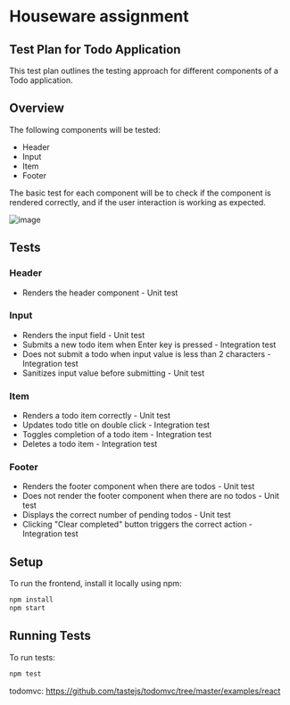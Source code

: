 # Houseware assignment

## Test Plan for Todo Application
This test plan outlines the testing approach for different components of a Todo application.

## Overview
The following components will be tested:
- Header
- Input
- Item
- Footer

The basic test for each component will be to check if the component is rendered correctly, and if the user interaction is working as expected.

![image](https://github.com/sohamdata/houseware-testing/assets/78294692/d14f37b0-3f08-4aaf-8f9d-343243c7106f)

## Tests

### Header
- Renders the header component - Unit test

### Input
- Renders the input field - Unit test
- Submits a new todo item when Enter key is pressed - Integration test
- Does not submit a todo when input value is less than 2 characters - Integration test
- Sanitizes input value before submitting - Unit test

### Item
- Renders a todo item correctly - Unit test
- Updates todo title on double click - Integration test
- Toggles completion of a todo item - Integration test
- Deletes a todo item - Integration test

### Footer
- Renders the footer component when there are todos - Unit test
- Does not render the footer component when there are no todos - Unit test
- Displays the correct number of pending todos - Unit test
- Clicking "Clear completed" button triggers the correct action - Integration test

## Setup
To run the frontend, install it locally using npm:

```bash
npm install
npm start
```

## Running Tests
To run tests:

```bash
npm test
```

todomvc: https://github.com/tastejs/todomvc/tree/master/examples/react
